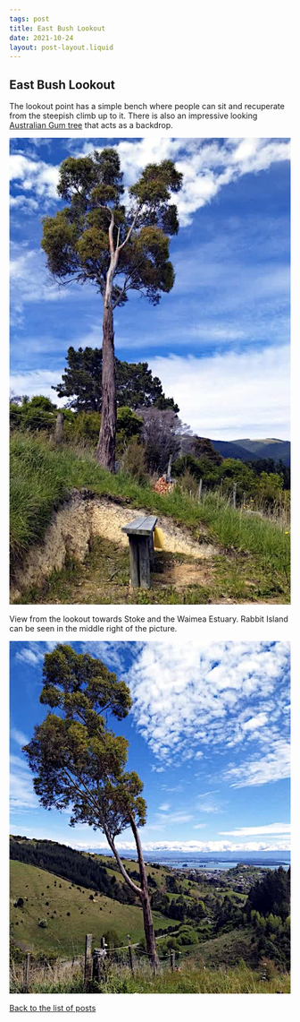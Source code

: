 ```yaml
---
tags: post
title: East Bush Lookout
date: 2021-10-24
layout: post-layout.liquid
---
```


## East Bush Lookout

The lookout point has a simple bench where people can sit and recuperate from the steepish climb up to it. There is also an impressive looking [Australian Gum tree](https://www.abc.net.au/gardening/factsheets/gum-trees/9431664) that acts as a backdrop.

![The East Bush lookout](/images/news/east-bush-lookout/lookout.jpg)

View from the lookout towards Stoke and the Waimea Estuary. Rabbit Island can be seen in the middle right of the picture.

<img src="/images/news/east-bush-lookout/gum-tree-view.jpg" alt="View from the lookout towards Stoke and the Waimea Estuary" loading="lazy">


[Back to the list of posts](/postlist)

<p>&nbsp;</p>
